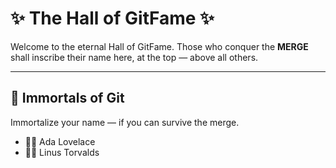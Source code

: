# ✨ The Hall of GitFame ✨

Welcome to the eternal Hall of GitFame.
Those who conquer the **MERGE** shall inscribe their name here, at the top — above all others.

---

## 🧙 Immortals of Git

Immortalize your name — if you can survive the merge.

- 🧝‍♀️ Ada Lovelace
- 🧙‍♂️ Linus Torvalds
